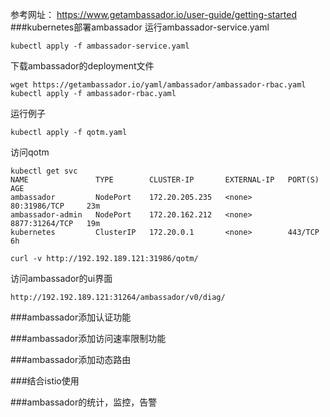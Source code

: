 参考网址： https://www.getambassador.io/user-guide/getting-started
###kubernetes部署ambassador
运行ambassador-service.yaml
```
kubectl apply -f ambassador-service.yaml
```
下载ambassador的deployment文件
```
wget https://getambassador.io/yaml/ambassador/ambassador-rbac.yaml
kubectl apply -f ambassador-rbac.yaml
```
运行例子
```
kubectl apply -f qotm.yaml
```
访问qotm
```
kubectl get svc
NAME               TYPE        CLUSTER-IP       EXTERNAL-IP   PORT(S)          AGE
ambassador         NodePort    172.20.205.235   <none>        80:31986/TCP     23m
ambassador-admin   NodePort    172.20.162.212   <none>        8877:31264/TCP   19m
kubernetes         ClusterIP   172.20.0.1       <none>        443/TCP          6h

curl -v http://192.192.189.121:31986/qotm/
```
访问ambassador的ui界面
```
http://192.192.189.121:31264/ambassador/v0/diag/
```
###ambassador添加认证功能


###ambassador添加访问速率限制功能

###ambassador添加动态路由

###结合istio使用

###ambassador的统计，监控，告警